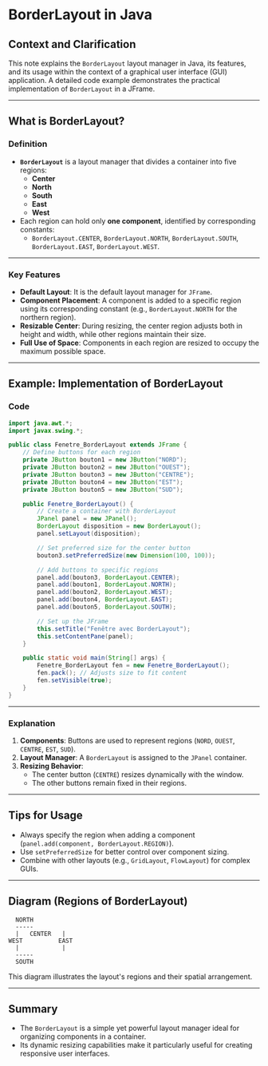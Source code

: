 
# BorderLayout in Java

## Context and Clarification
This note explains the `BorderLayout` layout manager in Java, its features, and its usage within the context of a graphical user interface (GUI) application. A detailed code example demonstrates the practical implementation of `BorderLayout` in a JFrame.

---

## What is BorderLayout?

### Definition
- **`BorderLayout`** is a layout manager that divides a container into five regions:
  - **Center**
  - **North**
  - **South**
  - **East**
  - **West**
- Each region can hold only **one component**, identified by corresponding constants:
  - `BorderLayout.CENTER`, `BorderLayout.NORTH`, `BorderLayout.SOUTH`, `BorderLayout.EAST`, `BorderLayout.WEST`.

---

### Key Features
- **Default Layout**: It is the default layout manager for `JFrame`.
- **Component Placement**: A component is added to a specific region using its corresponding constant (e.g., `BorderLayout.NORTH` for the northern region).
- **Resizable Center**: During resizing, the center region adjusts both in height and width, while other regions maintain their size.
- **Full Use of Space**: Components in each region are resized to occupy the maximum possible space.

---

## Example: Implementation of BorderLayout

### Code
```java
import java.awt.*;
import javax.swing.*;

public class Fenetre_BorderLayout extends JFrame {
    // Define buttons for each region
    private JButton bouton1 = new JButton("NORD");
    private JButton bouton2 = new JButton("OUEST");
    private JButton bouton3 = new JButton("CENTRE");
    private JButton bouton4 = new JButton("EST");
    private JButton bouton5 = new JButton("SUD");

    public Fenetre_BorderLayout() {
        // Create a container with BorderLayout
        JPanel panel = new JPanel();
        BorderLayout disposition = new BorderLayout();
        panel.setLayout(disposition);

        // Set preferred size for the center button
        bouton3.setPreferredSize(new Dimension(100, 100));

        // Add buttons to specific regions
        panel.add(bouton3, BorderLayout.CENTER);
        panel.add(bouton1, BorderLayout.NORTH);
        panel.add(bouton2, BorderLayout.WEST);
        panel.add(bouton4, BorderLayout.EAST);
        panel.add(bouton5, BorderLayout.SOUTH);

        // Set up the JFrame
        this.setTitle("Fenêtre avec BorderLayout");
        this.setContentPane(panel);
    }

    public static void main(String[] args) {
        Fenetre_BorderLayout fen = new Fenetre_BorderLayout();
        fen.pack(); // Adjusts size to fit content
        fen.setVisible(true);
    }
}
````

---

### Explanation

1. **Components**: Buttons are used to represent regions (`NORD`, `OUEST`, `CENTRE`, `EST`, `SUD`).
2. **Layout Manager**: A `BorderLayout` is assigned to the `JPanel` container.
3. **Resizing Behavior**:
    - The center button (`CENTRE`) resizes dynamically with the window.
    - The other buttons remain fixed in their regions.

---

## Tips for Usage

- Always specify the region when adding a component (`panel.add(component, BorderLayout.REGION)`).
- Use `setPreferredSize` for better control over component sizing.
- Combine with other layouts (e.g., `GridLayout`, `FlowLayout`) for complex GUIs.

---

## Diagram (Regions of BorderLayout)

```
  NORTH
  -----
  |   CENTER   |
WEST          EAST
  |            |
  -----
  SOUTH
```

This diagram illustrates the layout's regions and their spatial arrangement.

---

## Summary

- The `BorderLayout` is a simple yet powerful layout manager ideal for organizing components in a container.
- Its dynamic resizing capabilities make it particularly useful for creating responsive user interfaces.